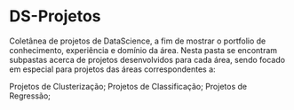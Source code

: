 # DS-Projetos
Coletânea de projetos de DataScience, a fim de mostrar o portfolio de conhecimento, experiência e domínio da área.
Nesta pasta se encontram subpastas acerca de projetos desenvolvidos para cada área, sendo focado em especial para projetos das áreas correspondentes a:

Projetos de Clusterização;
Projetos de Classificação;
Projetos de Regressão;
